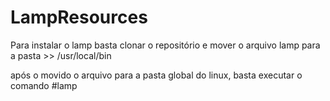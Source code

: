 # LampResources
Para instalar o lamp basta clonar o repositório e mover o arquivo lamp para a pasta >> /usr/local/bin

após o movido o arquivo para a pasta global do linux, basta executar o comando #lamp
